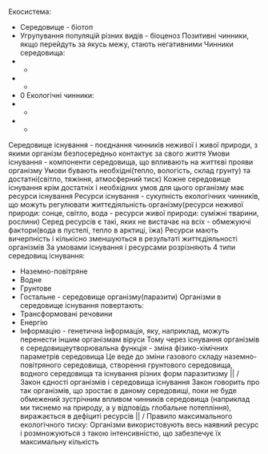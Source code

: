 Екосистема:
  - Середовище - біотоп
  - Угрупування популяцій різних видів - біоценоз
Позитивні чинники, якщо перейдуть за якусь межу, стають негативними
Чинники середовища:
  - +
  - -
  - 0
Екологічні чинники:
  - +
  - -
Середовище існування - поєднання чинників неживої і живої природи, з якими організм безпосередньо контактує за свого життя
Умови існування - компоненти середовища, що впливають на життєві прояви організму
Умови бувають необхідні(тепло, вологість, склад грунту) та достатні(світло, тяжіння, атмосферний тиск)
Кожне середовище існування крім достатніх і необхідних умов для цього організму має ресурси існування
Ресурси існування - сукупність екологічних чинників, що можуть регулювати життєдіяльність організму(ресурси неживої природи: сонце, світло, вода - ресурси живої природи: суміжні тварини, рослини)
Серед ресурсів є такі, яких не вистачає на всіх - обмежуючі фактори(вода в пустелі, тепло в арктиці, їжа)
Ресурси мають вичерпність і кількісно зменшуються в результаті життєдіяльності організмів
За умовами існування і ресурсами розрізняють 4 типи середовищ існування:
  - Наземно-повітряне
  - Водне
  - Грунтове
  - Гостальне - середовище організму(паразити)
Організми в середовище існування повертають:
  - Трансформовані речовини
  - Енергію
  - Інформацію - генетична інформація, яку, наприклад, можуть перенести іншим організмам віруси
Тому через існування організмів є середовищеутворювальна функція - зміна фізико-хімічних параметрів середовища
Це веде до зміни газового складу наземно-повітряного середовища, створення грунтового середовища, водного середовища та існування різних форм паразитизму
||
\/
Закон єдності організмів і середовища існування
Закон говорить про так організмів, що зростає в даному середовищі, поки не буде обмежений зустрічним впливом чинників середовища (наприклад ми тиснемо на природу, а у відповідь глобальне потепління), виражається в дефіциті ресурсів
||
\/
Правило максимального екологічного тиску: Організми використовують весь наявний ресурс і розмножуються з такою інтенсивністю, що забезпечує їх максимальну кількість
